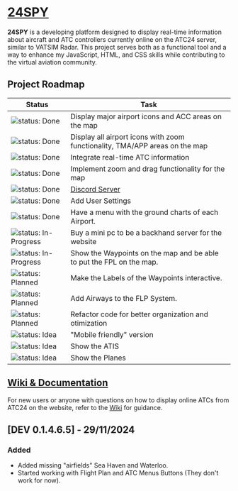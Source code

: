 # [24SPY](https://tiaguinho2009.github.io/24SPY/)

**24SPY** is a developing platform designed to display real-time information about aircraft and ATC controllers currently online on the ATC24 server, similar to VATSIM Radar. This project serves both as a functional tool and a way to enhance my JavaScript, HTML, and CSS skills while contributing to the virtual aviation community.

## Project Roadmap

| Status                                         | Task                                         |
|------------------------------------------------|----------------------------------------------|
| ![status: Done](https://img.shields.io/badge/status-Done-brightgreen) | Display major airport icons and ACC areas on the map |
| ![status: Done](https://img.shields.io/badge/status-Done-brightgreen) | Display all airport icons with zoom functionality, TMA/APP areas on the map |
| ![status: Done](https://img.shields.io/badge/status-Done-brightgreen) | Integrate real-time ATC information |
| ![status: Done](https://img.shields.io/badge/status-Done-brightgreen) | Implement zoom and drag functionality for the map |
| ![status: Done](https://img.shields.io/badge/status-Done-brightgreen) | [Discord Server](https://discord.gg/8cQAguPjkh) |
| ![status: Done](https://img.shields.io/badge/status-Done-brightgreen) | Add User Settings |
| ![status: Done](https://img.shields.io/badge/status-Done-brightgreen) | Have a menu with the ground charts of each Airport.|
| ![status: In-Progress](https://img.shields.io/badge/status-In_Progress-orange) | Buy a mini pc to be a backhand server for the website |
| ![status: In-Progress](https://img.shields.io/badge/status-In_Progress-orange) | Show the Waypoints on the map and be able to put the FPL on the map.|
| ![status: Planned](https://img.shields.io/badge/status-Planned-blue) | Make the Labels of the Waypoints interactive.|
| ![status: Planned](https://img.shields.io/badge/status-Planned-blue) | Add Airways to the FLP System.|
| ![status: Planned](https://img.shields.io/badge/status-Planned-blue) | Refactor code for better organization and otimization |
| ![status: Idea](https://img.shields.io/badge/status-Idea-lightgrey) | "Mobile friendly" version |
| ![status: Idea](https://img.shields.io/badge/status-Idea-lightgrey) | Show the ATIS |
| ![status: Idea](https://img.shields.io/badge/status-Idea-lightgrey) | Show the Planes |

## [Wiki & Documentation](https://github.com/tiaguinho2009/24SPY/wiki)

For new users or anyone with questions on how to display online ATCs from ATC24 on the website, refer to the [Wiki](https://github.com/tiaguinho2009/24SPY/wiki) for guidance.

## [DEV 0.1.4.6.5] - 29/11/2024
### Added
- Added missing "airfields" Sea Haven and Waterloo.
- Started working with Flight Plan and ATC Menus Buttons (They don't work for now).